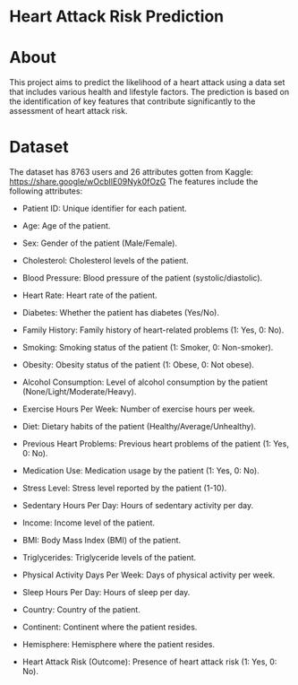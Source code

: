 # Heart Attack Risk Prediction

# About
This project aims to predict the likelihood of a heart attack using a data set that includes various health and lifestyle factors. The prediction is based on the identification of key features that contribute significantly to the assessment of heart attack risk.

# Dataset 
The dataset has 8763 users and 26 attributes gotten from Kaggle: https://share.google/wOcbIlE09Nyk0fOzG
The features include the following attributes:

* Patient ID: Unique identifier for each patient.

* Age: Age of the patient.

* Sex: Gender of the patient (Male/Female).

* Cholesterol: Cholesterol levels of the patient.

* Blood Pressure: Blood pressure of the patient (systolic/diastolic).

* Heart Rate: Heart rate of the patient.

* Diabetes: Whether the patient has diabetes (Yes/No).

* Family History: Family history of heart-related problems (1: Yes, 0: No).

* Smoking: Smoking status of the patient (1: Smoker, 0: Non-smoker).

* Obesity: Obesity status of the patient (1: Obese, 0: Not obese).

* Alcohol Consumption: Level of alcohol consumption by the patient (None/Light/Moderate/Heavy).

* Exercise Hours Per Week: Number of exercise hours per week.

* Diet: Dietary habits of the patient (Healthy/Average/Unhealthy).

* Previous Heart Problems: Previous heart problems of the patient (1: Yes, 0: No).

* Medication Use: Medication usage by the patient (1: Yes, 0: No).

* Stress Level: Stress level reported by the patient (1-10).

* Sedentary Hours Per Day: Hours of sedentary activity per day.

* Income: Income level of the patient.

* BMI: Body Mass Index (BMI) of the patient.

* Triglycerides: Triglyceride levels of the patient.

* Physical Activity Days Per Week: Days of physical activity per week.

* Sleep Hours Per Day: Hours of sleep per day.

* Country: Country of the patient.

* Continent: Continent where the patient resides.

* Hemisphere: Hemisphere where the patient resides.

* Heart Attack Risk (Outcome): Presence of heart attack risk (1: Yes, 0: No).